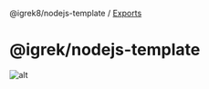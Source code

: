 @igrek8/nodejs-template / [Exports](modules.md)

# @igrek/nodejs-template

![alt](./assets/images/google-cloud-logging.png)
